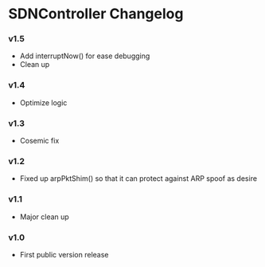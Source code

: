 SDNController Changelog
==============
### v1.5

- Add interruptNow() for ease debugging
- Clean up

### v1.4

- Optimize logic

### v1.3

- Cosemic fix

### v1.2

- Fixed up arpPktShim() so that it can protect against ARP spoof as desire

### v1.1

- Major clean up

### v1.0

- First public version release 

